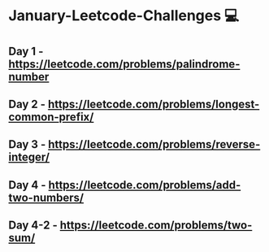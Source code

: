 # January-Leetcode-Challenges 💻

## Day 1 - https://leetcode.com/problems/palindrome-number

## Day 2 - https://leetcode.com/problems/longest-common-prefix/

## Day 3 - https://leetcode.com/problems/reverse-integer/

## Day 4 - https://leetcode.com/problems/add-two-numbers/

## Day 4-2 - https://leetcode.com/problems/two-sum/
